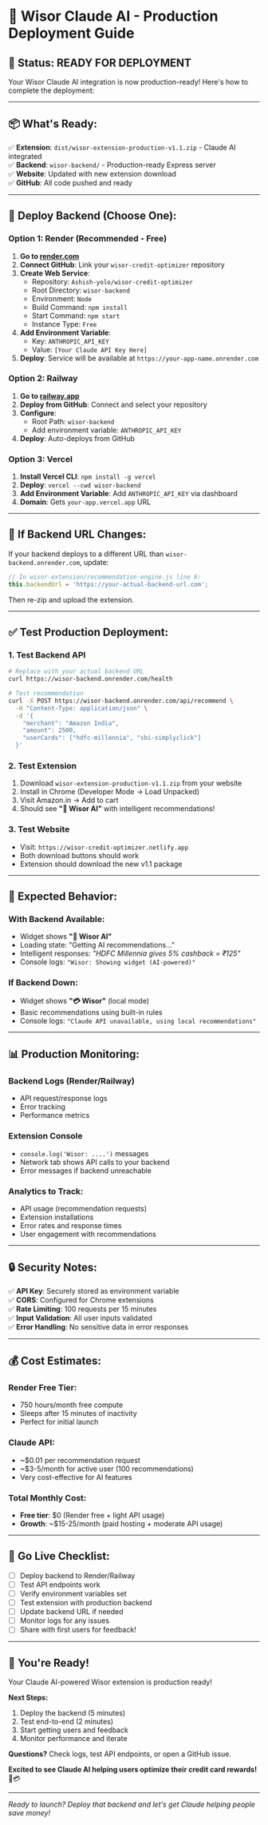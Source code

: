 # 🚀 Wisor Claude AI - Production Deployment Guide

## 🎉 **Status: READY FOR DEPLOYMENT**

Your Wisor Claude AI integration is now production-ready! Here's how to complete the deployment:

---

## 📦 **What's Ready:**

✅ **Extension**: `dist/wisor-extension-production-v1.1.zip` - Claude AI integrated  
✅ **Backend**: `wisor-backend/` - Production-ready Express server  
✅ **Website**: Updated with new extension download  
✅ **GitHub**: All code pushed and ready  

---

## 🚀 **Deploy Backend (Choose One):**

### **Option 1: Render (Recommended - Free)**

1. **Go to [render.com](https://render.com)**
2. **Connect GitHub**: Link your `wisor-credit-optimizer` repository
3. **Create Web Service**:
   - Repository: `Ashish-yolo/wisor-credit-optimizer`
   - Root Directory: `wisor-backend`
   - Environment: `Node`
   - Build Command: `npm install`
   - Start Command: `npm start`
   - Instance Type: `Free`
4. **Add Environment Variable**:
   - Key: `ANTHROPIC_API_KEY`
   - Value: `[Your Claude API Key Here]`
5. **Deploy**: Service will be available at `https://your-app-name.onrender.com`

### **Option 2: Railway**

1. **Go to [railway.app](https://railway.app)**
2. **Deploy from GitHub**: Connect and select your repository
3. **Configure**:
   - Root Path: `wisor-backend`
   - Add environment variable: `ANTHROPIC_API_KEY`
4. **Deploy**: Auto-deploys from GitHub

### **Option 3: Vercel**

1. **Install Vercel CLI**: `npm install -g vercel`
2. **Deploy**: `vercel --cwd wisor-backend`
3. **Add Environment Variable**: Add `ANTHROPIC_API_KEY` via dashboard
4. **Domain**: Gets `your-app.vercel.app` URL

---

## 🔧 **If Backend URL Changes:**

If your backend deploys to a different URL than `wisor-backend.onrender.com`, update:

```javascript
// In wisor-extension/recommendation-engine.js line 6:
this.backendUrl = 'https://your-actual-backend-url.com';
```

Then re-zip and upload the extension.

---

## ✅ **Test Production Deployment:**

### **1. Test Backend API**
```bash
# Replace with your actual backend URL
curl https://wisor-backend.onrender.com/health

# Test recommendation
curl -X POST https://wisor-backend.onrender.com/api/recommend \
  -H "Content-Type: application/json" \
  -d '{
    "merchant": "Amazon India",
    "amount": 2500,
    "userCards": ["hdfc-millennia", "sbi-simplyclick"]
  }'
```

### **2. Test Extension**
1. Download `wisor-extension-production-v1.1.zip` from your website
2. Install in Chrome (Developer Mode → Load Unpacked)
3. Visit Amazon.in → Add to cart
4. Should see **"🤖 Wisor AI"** with intelligent recommendations!

### **3. Test Website**
- Visit: `https://wisor-credit-optimizer.netlify.app`
- Both download buttons should work
- Extension should download the new v1.1 package

---

## 🎯 **Expected Behavior:**

### **With Backend Available:**
- Widget shows **"🤖 Wisor AI"** 
- Loading state: "Getting AI recommendations..."
- Intelligent responses: *"HDFC Millennia gives 5% cashback = ₹125"*
- Console logs: `"Wisor: Showing widget (AI-powered)"`

### **If Backend Down:**
- Widget shows **"💳 Wisor"** (local mode)
- Basic recommendations using built-in rules
- Console logs: `"Claude API unavailable, using local recommendations"`

---

## 📊 **Production Monitoring:**

### **Backend Logs** (Render/Railway)
- API request/response logs
- Error tracking
- Performance metrics

### **Extension Console**
- `console.log('Wisor: ....')` messages
- Network tab shows API calls to your backend
- Error messages if backend unreachable

### **Analytics to Track:**
- API usage (recommendation requests)
- Extension installations
- Error rates and response times
- User engagement with recommendations

---

## 🔒 **Security Notes:**

✅ **API Key**: Securely stored as environment variable  
✅ **CORS**: Configured for Chrome extensions  
✅ **Rate Limiting**: 100 requests per 15 minutes  
✅ **Input Validation**: All user inputs validated  
✅ **Error Handling**: No sensitive data in error responses  

---

## 💰 **Cost Estimates:**

### **Render Free Tier:**
- 750 hours/month free compute
- Sleeps after 15 minutes of inactivity
- Perfect for initial launch

### **Claude API:**
- ~$0.01 per recommendation request
- ~$3-5/month for active user (100 recommendations)
- Very cost-effective for AI features

### **Total Monthly Cost:**
- **Free tier**: $0 (Render free + light API usage)
- **Growth**: ~$15-25/month (paid hosting + moderate API usage)

---

## 🚀 **Go Live Checklist:**

- [ ] Deploy backend to Render/Railway
- [ ] Test API endpoints work
- [ ] Verify environment variables set
- [ ] Test extension with production backend
- [ ] Update backend URL if needed
- [ ] Monitor logs for any issues
- [ ] Share with first users for feedback!

---

## 🎉 **You're Ready!**

Your Claude AI-powered Wisor extension is production ready! 

**Next Steps:**
1. Deploy the backend (5 minutes)
2. Test end-to-end (2 minutes)
3. Start getting users and feedback
4. Monitor performance and iterate

**Questions?** Check logs, test API endpoints, or open a GitHub issue.

**Excited to see Claude AI helping users optimize their credit card rewards!** 🤖💳

---

*Ready to launch? Deploy that backend and let's get Claude helping people save money!*